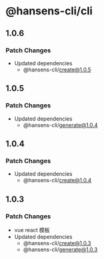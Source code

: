 # @hansens-cli/cli

## 1.0.6

### Patch Changes

- Updated dependencies
  - @hansens-cli/create@1.0.5

## 1.0.5

### Patch Changes

- Updated dependencies
  - @hansens-cli/generate@1.0.4

## 1.0.4

### Patch Changes

- Updated dependencies
  - @hansens-cli/create@1.0.4

## 1.0.3

### Patch Changes

- vue react 模板
- Updated dependencies
  - @hansens-cli/create@1.0.3
  - @hansens-cli/generate@1.0.3
